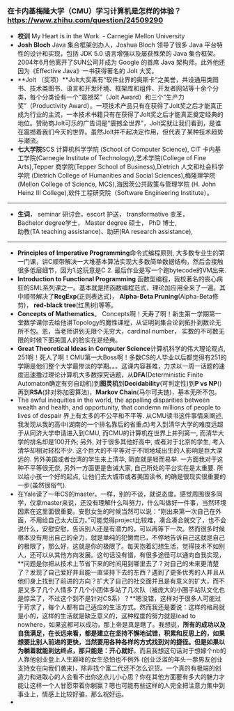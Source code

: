 ### 在卡内基梅隆大学（CMU）学习计算机是怎样的体验？https://www.zhihu.com/question/24509290
- **校训** My Heart is in the Work. - Carnegie Mellon University
- **Josh Bloch**
Java 集合框架创办人，Joshua Bloch 领导了很多 Java 平台特性的设计和实现，包括 JDK 5.0 语言增强以及屡获殊荣的 Java 集合框架。
2004年6月他离开了SUN公司并成为 Google 的首席 Java 架构师。此外他还因为《Effective Java》一书获得著名的 Jolt 大奖。
- **Jolt （奖项）**Jolt大奖素有“软件业界的奥斯卡”之美誉，共设通用类图书、技术类图书、语言和开发环境、框架库和组件、开发者网站等十余个分类，每个分类设有一个“震撼奖”（Jolt Award）和三个“生产力奖”（Productivity Award）。一项技术产品只有在获得了Jolt奖之后才能真正成为行业的主流，一本技术书籍只有在获得了Jolt奖之后才能真正奠定经典的地位。赞助商Jolt可乐的广告词是“震撼全世界”，Jolt奖就让我们看到，是谁在震撼着我们今天的世界。虽然Jolt并不起决定作用，但代表了某种技术趋势与潮流。 
- **七大学院**SCS 计算机科学学院 (School of Computer Science), CIT 卡内基工学院(Carnegie Institute of Technology),艺术学院(College of Fine Arts),Tepper 商学院(Tepper School of Business),Dietrich 人文和社会科学学院 (Dietrich College of Humanities and Social Sciences),梅隆理学院 (Mellon College of Science, MCS),海因茨公共政策与管理学院 (H. John Heinz III College),软件工程研究院（Software Engineering Institute）。

----
- **生词**， seminar 研讨会，escort 护送， transformative 变革， </br>
  Bachelor degree学士， Master degree 硕士， PhD 博士,</br>
  助教(TA teaching assistance)、助研(RA research assistance),</br>
----

- **Principles of Imperative Programming**命令式编程原则, 大多数专业生的第一门课，讲C顺带解决一大堆基本算法实现大多数简单数据结构，然后会接触很多低层细节，因为1.这玩意是C 2. 最后作业是写一个跑bytecode的VM出来.
- **Introduction to Functional Programming** 函数型编程，我校著名的丧心病狂的SML系列课之一。基本就是把函数编程范式，理论加应用全来了一遍。其中顺带解决了**RegExp**(正则表达式)， **Alpha-Beta Pruning**(Alpha-Beta修剪)， **red-black tree**(红黑树)等等。
- **Concepts of Mathematics**。 Concepts啊！夭寿了啊！新生第一学期第一堂数学课你去给他讲Topology的魔性课程，从证明到集合论到拓扑到数论无所不包。恩，当老师讲到无限个无穷大，cardinal number， 实数的不可数无限的时候下面美国人的脸实在是经典。
- **Great Theoretical Ideas in Computer Science**计算机科学的伟大理论观点, 251啊！死人了啊！CMU第一大Boss啊！多数CS的人毕业以后都觉得有251的学期是他们整个大学最惨淡的学期。。。这课内容甚难，力求以一周一话题的速度迅速撸过理论计算机大多数探究话题，从**DFA**(Deterministic Finite Automaton确定有穷自动机)到**图灵机**到**Decidability**(可判定性)到**P vs NP**()再到**RSA**(非对称加密算法)，**Markov Chain**(马尔可夫链)，基本无所不包。
- The awful inequities in the world, the appalling disparities between wealth and health, and opportunity, that condemn millions of people to lives of despair 界上有太多的不公平和不平等. 从CMU读书这件事情来阐述, 我发现从我的高中(湖南的一个排名靠后的省重点)考入到清华大学的难度远超于从同济大学申请进入到CMU, 而CMU的计算机在世界上并列第一, 而清华大学的排名却是100开外; 另外, 对于很多其他好高中, 或者对于北京的学生, 考入清华却相对轻松不少. 这个巨大的不平等对于不同地域出生的人影响是巨大深远的. 另外美国或者台湾的学生来上清华, 简直就是轻而易举. 一方面我对于这种不平等很无奈, 另外一方面更是告诫大家, 自己所处的平台实在是太重要. 所以给小孩一个好的起点, 让他们去大城市或者美国读书, 的确是很现实很重要的一步(虽然很俗气).
- 在Yale读了一年CS的master。一样，别的不谈，就说态度。感觉周围很多同学，仅拿master来说，还没有理解什么叫努力，什么叫做好一件事，当然环境因素在这里面很重要。安慰女生的时候当然可以说：“刚出来第一次自己在外面，不用给自己太大压力。”可能觉得project比较难，凑合凑合就交了，也不会说什么，安慰安慰，告诉别人还是有潜力的，可以再等下一次。然而很多时候根本没有用出自己的全力，就是单纯的犯懒而已，不停地告诉自己这就是自己的极限了，那么好，这就是你的极限了。每天抱着幻想生活，觉得技术不如别人，还可以从其他方向发展。这句话没有错，有很多途径可以通向自我实现，**问题是你把从技术上节省下来的时间用到哪里去了？对自己的未来更清楚了？发现了自己爱好并且能一直坚持下去的东西？遇到了更多优秀的人并且从他们身上找到了前进的方向？扩大了自己的社交面并且是有意义的扩大，而不是又多了几个人情多了几个小团体多站了几次队（被庞大的小圈子站队文化也是惊呆了，不过这个到不是针对CS系）？**嗯没错，这样对于很多人可能过于苛求了，每个人都有自己适应的生活方式。然而我还是要说：这样的格局就是小的，这样的生活就是缺乏意义的，这种程度的努力就是lead to nowhere，如果这都可以成功，那上帝是真是瞎了。我想说，**所有的成功以及自我满足，在长远来看，都是建立在坚持不懈地试错，积累和反思上的，如果想要比别人前进的更快，当然要用各种各样的方式找到对的捷径。但是如果以为躺着就能到达终点，那只能是：开心就好**。而且我想这句话对于想嫁个nb的人靠他创业登上人生巅峰的女生恐怕也不例外 (创业泛滥的年头一票男友创业支持女在向我们袭来)，除非找个富二代还不怎么识货。一个真的有极端的创造力和进取心的人会看不出你这点儿小心思？你在其他方面要有多大的魅力才能让这样一个人甘愿带着你躺赢？嗯也可能有些这样的人完全把注意力集中到事业上，情感上比较好骗，那么祝好运。
- 

